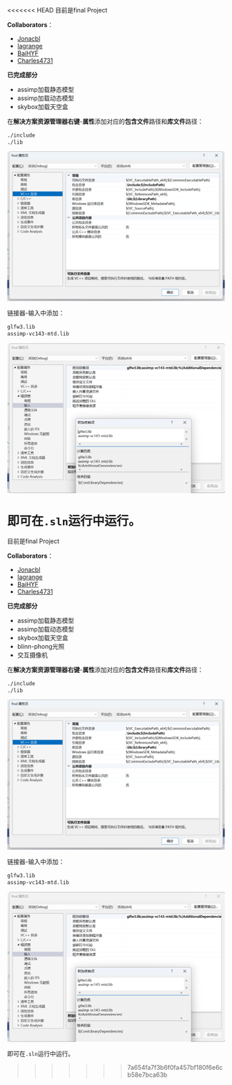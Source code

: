 <<<<<<< HEAD
目前是final Project

**Collaborators**：

- [Jonacbl](https://github.com/Jonacbl)
- [lagrange](https://github.com/lxl1437)
- [BaiHYF](https://github.com/BaiHYF)
- [Charles4731](https://github.com/Charles4731)



**已完成部分**

- assimp加载静态模型
- assimp加载动态模型
- skybox加载天空盒



在**解决方案资源管理器右键**-**属性**添加对应的**包含文件**路径和**库文件**路径：

```
./include
./lib
```

![](./README/include.png)

链接器-输入中添加：

```
glfw3.lib
assimp-vc143-mtd.lib
```

![](./README/linker.png)

即可在`.sln`运行中运行。
=======
目前是final Project

**Collaborators**：

- [Jonacbl](https://github.com/Jonacbl)
- [lagrange](https://github.com/lxl1437)
- [BaiHYF](https://github.com/BaiHYF)
- [Charles4731](https://github.com/Charles4731)



**已完成部分**

- assimp加载静态模型
- assimp加载动态模型
- skybox加载天空盒
- blinn-phong光照
- 交互摄像机



在**解决方案资源管理器右键**-**属性**添加对应的**包含文件**路径和**库文件**路径：

```
./include
./lib
```

![](./README/include.png)

链接器-输入中添加：

```
glfw3.lib
assimp-vc143-mtd.lib
```

![](./README/linker.png)

即可在`.sln`运行中运行。
>>>>>>> 7a654fa7f3b6f0fa457bf180f6e6cb58e7bca63b
